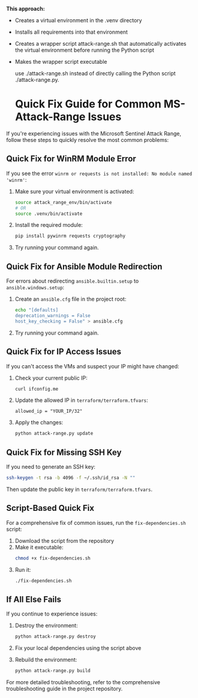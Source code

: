 **This approach:**

- Creates a virtual environment in the .venv directory
- Installs all requirements into that environment
- Creates a wrapper script attack-range.sh that automatically activates the virtual environment before running the Python script
- Makes the wrapper script executable

  use ./attack-range.sh instead of directly calling the Python script ./attack-range.py.



  # Quick Fix Guide for Common MS-Attack-Range Issues

If you're experiencing issues with the Microsoft Sentinel Attack Range, follow these steps to quickly resolve the most common problems:

## Quick Fix for WinRM Module Error

If you see the error `winrm or requests is not installed: No module named 'winrm'`:

1. Make sure your virtual environment is activated:
   ```bash
   source attack_range_env/bin/activate
   # OR 
   source .venv/bin/activate
   ```

2. Install the required module:
   ```bash
   pip install pywinrm requests cryptography
   ```

3. Try running your command again.

## Quick Fix for Ansible Module Redirection

For errors about redirecting `ansible.builtin.setup` to `ansible.windows.setup`:

1. Create an `ansible.cfg` file in the project root:
   ```bash
   echo "[defaults]
   deprecation_warnings = False
   host_key_checking = False" > ansible.cfg
   ```

2. Try running your command again.

## Quick Fix for IP Access Issues

If you can't access the VMs and suspect your IP might have changed:

1. Check your current public IP:
   ```bash
   curl ifconfig.me
   ```

2. Update the allowed IP in `terraform/terraform.tfvars`:
   ```
   allowed_ip = "YOUR_IP/32"
   ```

3. Apply the changes:
   ```bash
   python attack-range.py update
   ```

## Quick Fix for Missing SSH Key

If you need to generate an SSH key:

```bash
ssh-keygen -t rsa -b 4096 -f ~/.ssh/id_rsa -N ""
```

Then update the public key in `terraform/terraform.tfvars`.

## Script-Based Quick Fix

For a comprehensive fix of common issues, run the `fix-dependencies.sh` script:

1. Download the script from the repository
2. Make it executable:
   ```bash
   chmod +x fix-dependencies.sh
   ```
3. Run it:
   ```bash
   ./fix-dependencies.sh
   ```

## If All Else Fails

If you continue to experience issues:

1. Destroy the environment:
   ```bash
   python attack-range.py destroy
   ```

2. Fix your local dependencies using the script above

3. Rebuild the environment:
   ```bash
   python attack-range.py build
   ```

For more detailed troubleshooting, refer to the comprehensive troubleshooting guide in the project repository.
